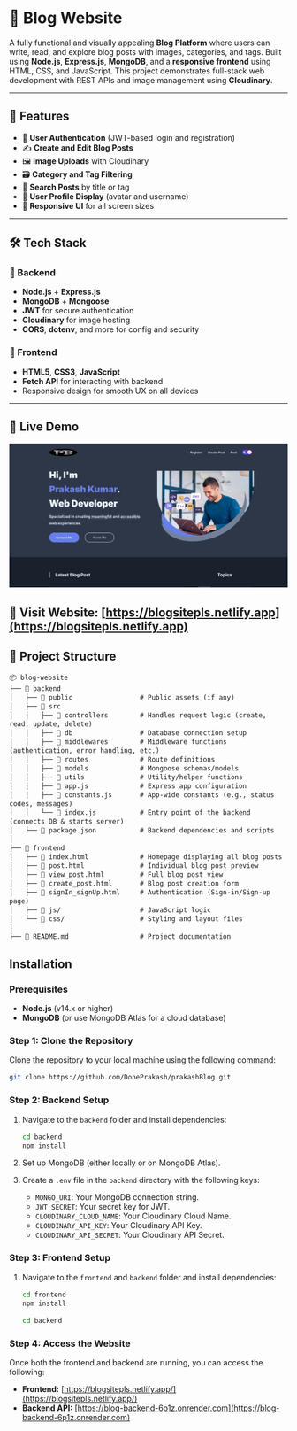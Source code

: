 # 📝 Blog Website

A fully functional and visually appealing **Blog Platform** where users can write, read, and explore blog posts with images, categories, and tags. Built using **Node.js**, **Express.js**, **MongoDB**, and a **responsive frontend** using HTML, CSS, and JavaScript. This project demonstrates full-stack web development with REST APIs and image management using **Cloudinary**.

---

## 🚀 Features

- 🔐 **User Authentication** (JWT-based login and registration)
- ✍️ **Create and Edit Blog Posts**
- 🖼️ **Image Uploads** with Cloudinary
- 🗃️ **Category and Tag Filtering**
- 🔎 **Search Posts** by title or tag
- 👤 **User Profile Display** (avatar and username)
- 📱 **Responsive UI** for all screen sizes

---

## 🛠️ Tech Stack

### 🔧 Backend

- **Node.js** + **Express.js**
- **MongoDB** + **Mongoose**
- **JWT** for secure authentication
- **Cloudinary** for image hosting
- **CORS**, **dotenv**, and more for config and security

### 🎨 Frontend

- **HTML5**, **CSS3**, **JavaScript**
- **Fetch API** for interacting with backend
- Responsive design for smooth UX on all devices

---

## 🚀 Live Demo

[![prakashBlog Preview](./screenshot.png)](https://blogsitepls.netlify.app)

🔗 **Visit Website**: [https://blogsitepls.netlify.app](https://blogsitepls.netlify.app)
---

## 📁 Project Structure
```
📦 blog-website
├── 📂 backend
│   ├── 📂 public                 # Public assets (if any)
│   ├── 📂 src
│   │   ├── 📂 controllers        # Handles request logic (create, read, update, delete)
│   │   ├── 📂 db                 # Database connection setup
│   │   ├── 📂 middlewares        # Middleware functions (authentication, error handling, etc.)
│   │   ├── 📂 routes             # Route definitions
│   │   ├── 📂 models             # Mongoose schemas/models
│   │   ├── 📂 utils              # Utility/helper functions
│   │   ├── 📜 app.js             # Express app configuration
│   │   ├── 📜 constants.js       # App-wide constants (e.g., status codes, messages)
│   │   └── 📜 index.js           # Entry point of the backend (connects DB & starts server)
│   └── 📜 package.json           # Backend dependencies and scripts
│
├── 📂 frontend
│   ├── 📜 index.html             # Homepage displaying all blog posts
│   ├── 📜 post.html              # Individual blog post preview
│   ├── 📜 view_post.html         # Full blog post view
│   ├── 📜 create_post.html       # Blog post creation form
│   ├── 📜 signIn_signUp.html     # Authentication (Sign-in/Sign-up page)
│   ├── 📂 js/                    # JavaScript logic
│   └── 📂 css/                   # Styling and layout files
│
├── 📜 README.md                  # Project documentation
```
## Installation

### Prerequisites
- **Node.js** (v14.x or higher)
- **MongoDB** (or use MongoDB Atlas for a cloud database)

### Step 1: Clone the Repository
Clone the repository to your local machine using the following command:

```bash
git clone https://github.com/DonePrakash/prakashBlog.git
```

### Step 2: Backend Setup

1. Navigate to the `backend` folder and install dependencies:

    ```bash
    cd backend
    npm install
    ```

2. Set up MongoDB (either locally or on MongoDB Atlas).

3. Create a `.env` file in the `backend` directory with the following keys:

    - `MONGO_URI`: Your MongoDB connection string.
    - `JWT_SECRET`: Your secret key for JWT.
    - `CLOUDINARY_CLOUD_NAME`: Your Cloudinary Cloud Name.
    - `CLOUDINARY_API_KEY`: Your Cloudinary API Key.
    - `CLOUDINARY_API_SECRET`: Your Cloudinary API Secret.

### Step 3: Frontend Setup

1. Navigate to the `frontend` and `backend` folder and install dependencies:

    ```bash
    cd frontend
    npm install
    ```
    ```bash
    cd backend
    ```
    
### Step 4: Access the Website

Once both the frontend and backend are running, you can access the following:

- **Frontend:** [https://blogsitepls.netlify.app/](https://blogsitepls.netlify.app/)
- **Backend API:** [https://blog-backend-6p1z.onrender.com](https://blog-backend-6p1z.onrender.com)
